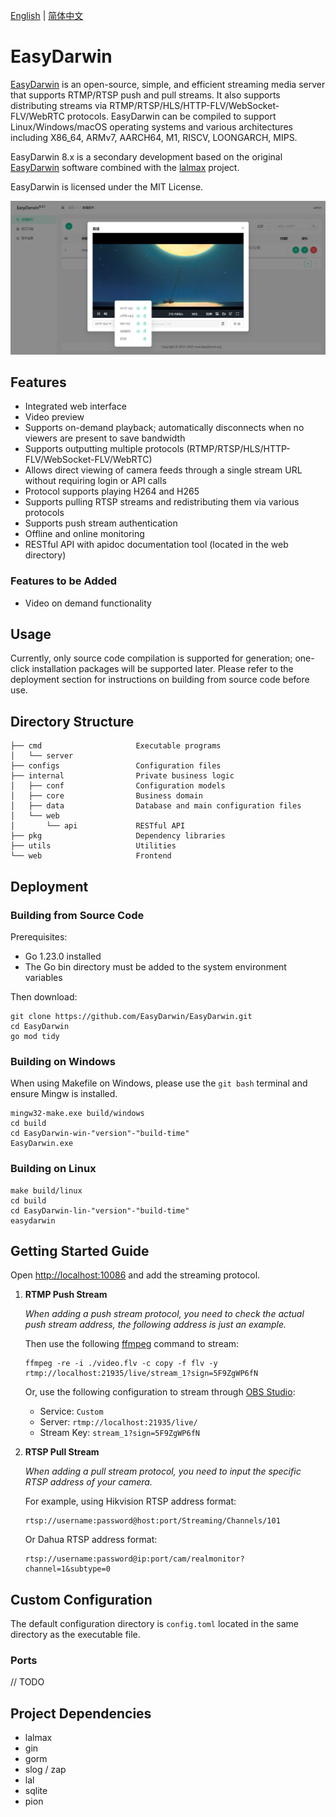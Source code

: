 [English](./README.md) | [简体中文](./README_zh.md)

# EasyDarwin

[EasyDarwin](http://www.easydarwin.com/) is an open-source, simple, and efficient streaming media server that supports RTMP/RTSP push and pull streams. It also supports distributing streams via RTMP/RTSP/HLS/HTTP-FLV/WebSocket-FLV/WebRTC protocols. EasyDarwin can be compiled to support Linux/Windows/macOS operating systems and various architectures including X86_64, ARMv7, AARCH64, M1, RISCV, LOONGARCH, MIPS.

EasyDarwin 8.x is a secondary development based on the original [EasyDarwin](http://www.easydarwin.com/) software combined with the [lalmax](https://github.com/q191201771/lalmax) project.

EasyDarwin is licensed under the MIT License.

![example](./images/main.png)

## Features

+ Integrated web interface
+ Video preview
+ Supports on-demand playback; automatically disconnects when no viewers are present to save bandwidth
+ Supports outputting multiple protocols (RTMP/RTSP/HLS/HTTP-FLV/WebSocket-FLV/WebRTC)
+ Allows direct viewing of camera feeds through a single stream URL without requiring login or API calls
+ Protocol supports playing H264 and H265
+ Supports pulling RTSP streams and redistributing them via various protocols
+ Supports push stream authentication
+ Offline and online monitoring
+ RESTful API with apidoc documentation tool (located in the web directory)

### Features to be Added
+ Video on demand functionality

## Usage
Currently, only source code compilation is supported for generation; one-click installation packages will be supported later. Please refer to the deployment section for instructions on building from source code before use.

## Directory Structure

```text
├── cmd	                    Executable programs
│   └── server
├── configs                 Configuration files
├── internal                Private business logic
│   ├── conf                Configuration models
│   ├── core                Business domain
│   ├── data                Database and main configuration files
│   └── web
│       └── api             RESTful API
├── pkg                     Dependency libraries
├── utils                   Utilities
└── web                     Frontend
```

## Deployment
### Building from Source Code
Prerequisites:
+ Go 1.23.0 installed
+ The Go bin directory must be added to the system environment variables

Then download:
```shell
git clone https://github.com/EasyDarwin/EasyDarwin.git
cd EasyDarwin
go mod tidy
```
### Building on Windows

When using Makefile on Windows, please use the `git bash` terminal and ensure Mingw is installed.
```shell
mingw32-make.exe build/windows
cd build
cd EasyDarwin-win-"version"-"build-time"
EasyDarwin.exe
```
### Building on Linux
```shell
make build/linux
cd build
cd EasyDarwin-lin-"version"-"build-time"
easydarwin
```

## Getting Started Guide

Open [http://localhost:10086](http://localhost:10086) and add the streaming protocol.

1. **RTMP Push Stream**

   _When adding a push stream protocol, you need to check the actual push stream address, the following address is just an example._

   Then use the following [ffmpeg](https://ffmpeg.org/download.html) command to stream:
    ```shell
    ffmpeg -re -i ./video.flv -c copy -f flv -y rtmp://localhost:21935/live/stream_1?sign=5F9ZgWP6fN
    ```

   Or, use the following configuration to stream through [OBS Studio](https://obsproject.com/download):
    + Service: `Custom`
    + Server: `rtmp://localhost:21935/live/`
    + Stream Key: `stream_1?sign=5F9ZgWP6fN`

2. **RTSP Pull Stream**

   _When adding a pull stream protocol, you need to input the specific RTSP address of your camera._

   For example, using Hikvision RTSP address format:
    ```text
    rtsp://username:password@host:port/Streaming/Channels/101
   ```

   Or Dahua RTSP address format:
    ```text
    rtsp://username:password@ip:port/cam/realmonitor?channel=1&subtype=0
   ```

## Custom Configuration

The default configuration directory is `config.toml` located in the same directory as the executable file.

### Ports
// TODO

## Project Dependencies

+ lalmax
+ gin
+ gorm
+ slog / zap
+ lal
+ sqlite
+ pion
